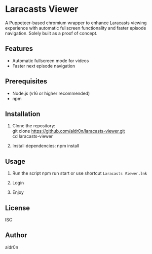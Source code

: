 # Laracasts Viewer

A Puppeteer-based chromium wrapper to enhance Laracasts viewing experience with automatic fullscreen functionality and faster episode navigation. Solely built as a proof of concept.

## Features

-   Automatic fullscreen mode for videos
-   Faster next episode navigation

## Prerequisites

-   Node.js (v16 or higher recommended)
-   npm

## Installation

1. Clone the repository:\
   git clone https://github.com/aldr0n/laracasts-viewer.git<br />
   cd laracasts-viewer<br />

2. Install dependencies:
   npm install

## Usage

1. Run the script
   npm run start or use shortcut `Laracasts Viewer.lnk`

2. Login

3. Enjoy

## License

ISC

## Author

aldr0n
